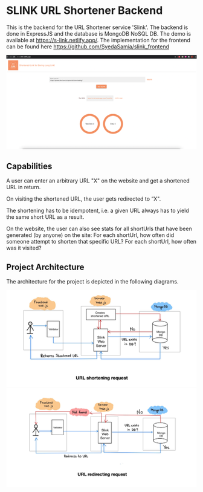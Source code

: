 # SLINK URL Shortener Backend

This is the backend for the URL Shortener service 'Slink'. The backend is done in ExpressJS and the database is MongoDB NoSQL DB.
The demo is available at https://s-link.netlify.app/. 
The implementation for the frontend can be found here https://github.com/SyedaSamia/slink_frontend

![Screenshot](/images/slink.png)

## Capabilities

A user can enter an arbitrary URL "X" on the website and get a shortened URL in return.

On visiting the shortened URL, the user gets redirected to “X".

The shortening has to be idempotent, i.e. a given URL always has to yield the same short URL as a result.

On the website, the user can also see stats for all shortUrls that have been generated (by anyone) on the site:
  For each shortUrl, how often did someone attempt to shorten that specific URL?
  For each shortUrl, how often was it visited?

## Project Architecture

The architecture for the project is depicted in the following diagrams. 

![Screenshot](/images/architecture.png)
![Screenshot](/images/architecture2.png)
